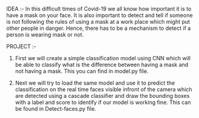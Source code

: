 IDEA :-
In this difficult times of Covid-19 we all know how important it is to have a mask on your face.
It is also important to detect and tell if someone is not following the rules of using a mask at 
a work place which might put other people in danger. Hence, there has to be a mechanism to detect
if a person is wearing mask or not.

PROJECT :-
1) First we will create a simple classification model using CNN which will be able to classify what is the 
difference between having a mask and not having a mask. This you can find in model.py file.

2) Next we will try to load the same model and use it to predict the classification on the real time 
faces visible infront of the camera which are detected using a cascade classifier and draw the bounding boxes
with a label and score to identify if our model is working fine. This can be found in Detect-faces.py file.
